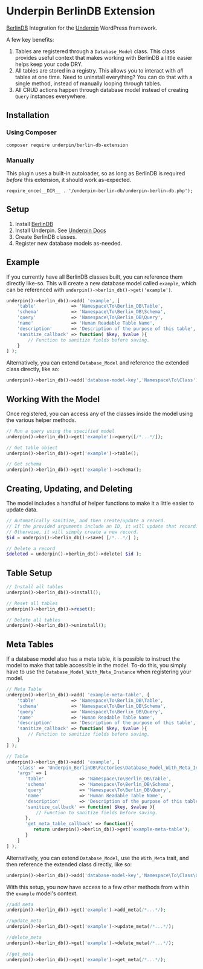 # Underpin BerlinDB Extension

[BerlinDB](https://github.com/berlindb/core/) Integration for the [Underpin](https://github.com/underpin-wp/underpin) WordPress framework.

A few key benefits:

1. Tables are registered through a `Database_Model` class. This class provides useful context that makes working
with BerlinDB a little easier helps keep your code DRY.
1. All tables are stored in a registry. This allows you to interact with _all_ tables at one time. Need to
   uninstall everything? You can do that with a single method, instead of manually looping through tables.
1. All CRUD actions happen through database model instead of creating `Query` instances everywhere.

## Installation

### Using Composer

`composer require underpin/berlin-db-extension`

### Manually

This plugin uses a built-in autoloader, so as long as BerlinDB is required _before_
this extension, it should work as-expected.

`require_once(__DIR__ . '/underpin-berlin-db/underpin-berlin-db.php');`

## Setup

1. Install [BerlinDB](https://www.github.com/berlindb/core)
1. Install Underpin. See [Underpin Docs](https://www.github.com/underpin-wp/underpin)
1. Create BerlinDB classes.
1. Register new database models as-needed.

## Example

If you currently have all BerlinDB classes built, you can reference them directly like-so. This will create a new database
model called `example`, which can be referenced with `underpin()->berlin_db()->get('example')`.

```php
underpin()->berlin_db()->add( 'example', [
	'table'             => 'Namespace\To\Berlin_DB\Table',
	'schema'            => 'Namespace\To\Berlin_DB\Schema',
	'query'             => 'Namespace\To\Berlin_DB\Query',
	'name'              => 'Human Readable Table Name',
	'description'       => 'Description of the purpose of this table',
	'sanitize_callback' => function( $key, $value ){
		// Function to sanitize fields before saving.
	}
] );
```

Alternatively, you can extend `Database_Model` and reference the extended class directly, like so:

```php
underpin()->berlin_db()->add('database-model-key','Namespace\To\Class');
```

## Working With the Model

Once registered, you can access any of the classes inside the model using the various helper methods.

```php
// Run a query using the specified model
underpin()->berlin_db()->get('example')->query([/*...*/]);

// Get table object
underpin()->berlin_db()->get('example')->table();

// Get schema
underpin()->berlin_db()->get('example')->schema();
```

## Creating, Updating, and Deleting

The model includes a handful of helper functions to make it a little easier to update data.

```php
// Automatically sanitize, and then create/update a record.
// If the provided arguments include an ID, it will update that record.
// Otherwise, it will simply create a new record.
$id = underpin()->berlin_db()->save( [/*...*/] );

// Delete a record
$deleted = underpin()->berlin_db()->delete( $id );
```

## Table Setup

```php
// Install all tables
underpin()->berlin_db()->install();

// Reset all tables
underpin()->berlin_db()->reset();

// Delete all tables
underpin()->berlin_db()->uninstall();
```

## Meta Tables

If a database model also has a meta table, it is possible to instruct the model to make that table accessible in the
model. To-do this, you simply have to use the `Database_Model_With_Meta_Instance` when registering your model.

```php
// Meta Table
underpin()->berlin_db()->add( 'example-meta-table', [
	'table'             => 'Namespace\To\Berlin_DB\Table',
	'schema'            => 'Namespace\To\Berlin_DB\Schema',
	'query'             => 'Namespace\To\Berlin_DB\Query',
	'name'              => 'Human Readable Table Name',
	'description'       => 'Description of the purpose of this table',
	'sanitize_callback' => function( $key, $value ){
		// Function to sanitize fields before saving.
	}
] );

// Table
underpin()->berlin_db()->add( 'example', [
    'class' => 'Underpin_BerlinDB\Factories\Database_Model_With_Meta_Instance',
    'args' => [
       'table'             => 'Namespace\To\Berlin_DB\Table',
       'schema'            => 'Namespace\To\Berlin_DB\Schema',
       'query'             => 'Namespace\To\Berlin_DB\Query',
       'name'              => 'Human Readable Table Name',
       'description'       => 'Description of the purpose of this table',
       'sanitize_callback' => function( $key, $value ){
           // Function to sanitize fields before saving.
       },
       'get_meta_table_callback' => function(){
          return underpin()->berlin_db()->get('example-meta-table');
       }
	]
] );
```

Alternatively, you can extend `Database_Model`, use the `With_Meta` trait, and then reference the extended class directly,
like so:

```php
underpin()->berlin_db()->add('database-model-key','Namespace\To\Class\Using\With_Meta\Trait');
```


With this setup, you now have access to a few other methods from within the `example` model's context.

```php
//add_meta
underpin()->berlin_db()->get('example')->add_meta(/*...*/);

//update_meta
underpin()->berlin_db()->get('example')->update_meta(/*...*/);

//delete_meta
underpin()->berlin_db()->get('example')->delete_meta(/*...*/);

//get_meta
underpin()->berlin_db()->get('example')->get_meta(/*...*/);
```